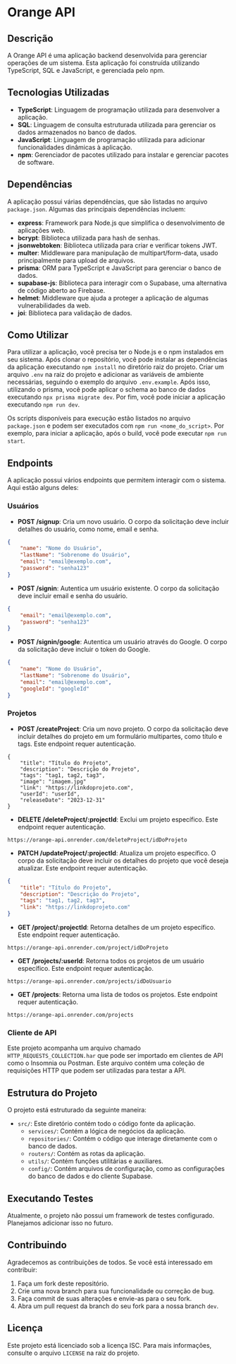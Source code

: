 # Orange API

## Descrição

A Orange API é uma aplicação backend desenvolvida para gerenciar operações de um sistema. Esta aplicação foi construída
utilizando TypeScript, SQL e JavaScript, e gerenciada pelo npm.

## Tecnologias Utilizadas

- **TypeScript**: Linguagem de programação utilizada para desenvolver a aplicação.
- **SQL**: Linguagem de consulta estruturada utilizada para gerenciar os dados armazenados no banco de dados.
- **JavaScript**: Linguagem de programação utilizada para adicionar funcionalidades dinâmicas à aplicação.
- **npm**: Gerenciador de pacotes utilizado para instalar e gerenciar pacotes de software.

## Dependências

A aplicação possui várias dependências, que são listadas no arquivo `package.json`. Algumas das principais dependências
incluem:

- **express**: Framework para Node.js que simplifica o desenvolvimento de aplicações web.
- **bcrypt**: Biblioteca utilizada para hash de senhas.
- **jsonwebtoken**: Biblioteca utilizada para criar e verificar tokens JWT.
- **multer**: Middleware para manipulação de multipart/form-data, usado principalmente para upload de arquivos.
- **prisma**: ORM para TypeScript e JavaScript para gerenciar o banco de dados.
- **supabase-js**: Biblioteca para interagir com o Supabase, uma alternativa de código aberto ao Firebase.
- **helmet**: Middleware que ajuda a proteger a aplicação de algumas vulnerabilidades da web.
- **joi**: Biblioteca para validação de dados.

## Como Utilizar

Para utilizar a aplicação, você precisa ter o Node.js e o npm instalados em seu sistema. Após clonar o repositório, você
pode instalar as dependências da aplicação executando `npm install` no diretório raiz do projeto. Criar um
arquivo `.env` na raiz do projeto e adicionar as variáveis de ambiente necessárias, seguindo o exemplo do
arquivo `.env.example`. Após isso, utilizando o prisma, você pode aplicar o schema ao banco de dados
executando `npx prisma migrate dev`. Por fim, você pode iniciar a aplicação executando `npm run dev`.

Os scripts disponíveis para execução estão listados no arquivo `package.json` e podem ser executados
com `npm run <nome_do_script>`. Por exemplo, para iniciar a aplicação, após o build, você pode executar `npm run start`.

## Endpoints

A aplicação possui vários endpoints que permitem interagir com o sistema. Aqui estão alguns deles:

### Usuários

- **POST /signup**: Cria um novo usuário. O corpo da solicitação deve incluir detalhes do usuário, como nome, email e
  senha.

```json
{
    "name": "Nome do Usuário",
    "lastName": "Sobrenome do Usuário",
    "email": "email@exemplo.com",
    "password": "senha123"
}
```

- **POST /signin**: Autentica um usuário existente. O corpo da solicitação deve incluir email e senha do usuário.

```json
{
    "email": "email@exemplo.com",
    "password": "senha123"
}
```

- **POST /signin/google**: Autentica um usuário através do Google. O corpo da solicitação deve incluir o token do
  Google.

```json
{
    "name": "Nome do Usuário",
    "lastName": "Sobrenome do Usuário",
    "email": "email@exemplo.com",
    "googleId": "googleId"
}
```

### Projetos

- **POST /createProject**: Cria um novo projeto. O corpo da solicitação deve incluir detalhes do projeto em um
  formulário multipartes, como título e tags. Este endpoint requer autenticação.

```{form-data}
{
    "title": "Título do Projeto",
    "description": "Descrição do Projeto",
    "tags": "tag1, tag2, tag3",
    "image": "imagem.jpg"
    "link": "https://linkdoprojeto.com",
    "userId": "userId",
    "releaseDate": "2023-12-31"
}
```

- **DELETE /deleteProject/:projectId**: Exclui um projeto específico. Este endpoint requer autenticação.

```http request
https://orange-api.onrender.com/deleteProject/idDoProjeto
```

- **PATCH /updateProject/:projectId**: Atualiza um projeto específico. O corpo da solicitação deve incluir os detalhes
  do projeto que você deseja atualizar. Este endpoint requer autenticação.

```json
{
    "title": "Título do Projeto",
    "description": "Descrição do Projeto",
    "tags": "tag1, tag2, tag3",
    "link": "https://linkdoprojeto.com"
}
```

- **GET /project/:projectId**: Retorna detalhes de um projeto específico. Este endpoint requer autenticação.

```http request
https://orange-api.onrender.com/project/idDoProjeto
```

- **GET /projects/:userId**: Retorna todos os projetos de um usuário específico. Este endpoint requer autenticação.

```http request
https://orange-api.onrender.com/projects/idDoUsuario
```

- **GET /projects**: Retorna uma lista de todos os projetos. Este endpoint requer autenticação.

```http request
https://orange-api.onrender.com/projects
```

### Cliente de API

Este projeto acompanha um arquivo chamado `HTTP_REQUESTS_COLLECTION.har` que pode ser importado em clientes de API como
o Insomnia ou Postman. Este arquivo contém uma coleção de requisições HTTP que podem ser utilizadas para testar a API.

## Estrutura do Projeto

O projeto está estruturado da seguinte maneira:

- `src/`: Este diretório contém todo o código fonte da aplicação.
    - `services/`: Contém a lógica de negócios da aplicação.
    - `repositories/`: Contém o código que interage diretamente com o banco de dados.
    - `routers/`: Contém as rotas da aplicação.
    - `utils/`: Contém funções utilitárias e auxiliares.
    - `config/`: Contém arquivos de configuração, como as configurações do banco de dados e do cliente Supabase.

## Executando Testes

Atualmente, o projeto não possui um framework de testes configurado. Planejamos adicionar isso no futuro.

## Contribuindo

Agradecemos as contribuições de todos. Se você está interessado em contribuir:

1. Faça um fork deste repositório.
2. Crie uma nova branch para sua funcionalidade ou correção de bug.
3. Faça commit de suas alterações e envie-as para o seu fork.
4. Abra um pull request da branch do seu fork para a nossa branch `dev`.

## Licença

Este projeto está licenciado sob a licença ISC. Para mais informações, consulte o arquivo `LICENSE` na raiz do projeto.
